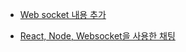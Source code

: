 * [Web socket 내용 추가](https://github.com/ckdqja135/Typescript-restful-starter/blob/master/mdfile/2020-04-09/web_socket.md)

* [React, Node, Websocket을 사용한 채팅](https://github.com/ckdqja135/Typescript-restful-starter/blob/master/mdfile/2020-04-16/React%2C%20Node%20and%20WebSocket%EB%A5%BC%20%EC%82%AC%EC%9A%A9%ED%95%98%EC%97%AC%20%EB%A7%8C%EB%93%A0%20Chat%20App.md)
